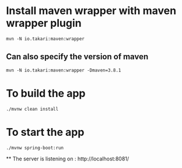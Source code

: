 # Install maven wrapper with maven wrapper plugin
```
mvn -N io.takari:maven:wrapper
```
## Can also specify the version of maven
```
mvn -N io.takari:maven:wrapper -Dmaven=3.8.1
```

# To build the app
```
./mvnw clean install
```

# To start the app
```
./mvnw spring-boot:run
```

** The server is listening on : http://localhost:8081/
